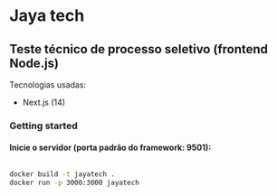 # Jaya tech
## Teste técnico de processo seletivo (frontend Node.js)
Tecnologias usadas:

- Next.js (14)

### Getting started

#### Inicie o servidor (porta padrão do framework: 9501):
```bash

docker build -t jayatech .
docker run -p 3000:3000 jayatech
```

